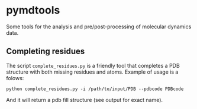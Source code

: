 # pymdtools
Some tools for the analysis and pre/post-processing of molecular dynamics data.

## Completing residues 

The script `complete_residues.py` is a friendly tool that completes a PDB 
structure with both missing residues and atoms. Example of usage is a folows:

    python complete_residues.py -i /path/to/input/PDB --pdbcode PDBcode

And it will return a pdb fill structure (see output for exact name).
